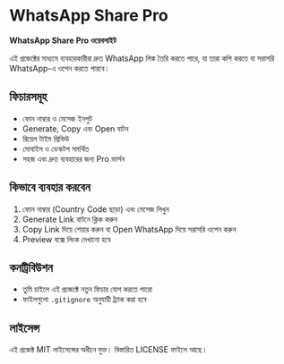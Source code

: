 # WhatsApp Share Pro

**WhatsApp Share Pro ওয়েবসাইট**

এই প্রজেক্টের মাধ্যমে ব্যবহারকারীরা দ্রুত WhatsApp লিঙ্ক তৈরি করতে পারে, যা তারা কপি করতে বা সরাসরি WhatsApp-এ ওপেন করতে পারবে। 

## ফিচারসমূহ
- ফোন নাম্বার ও মেসেজ ইনপুট
- Generate, Copy এবং Open বাটন
- রিয়েল টাইম প্রিভিউ
- মোবাইল ও ডেস্কটপ সমর্থিত
- সহজ এবং দ্রুত ব্যবহারের জন্য Pro ভার্সন

## কিভাবে ব্যবহার করবেন
1. ফোন নাম্বার (Country Code ছাড়া) এবং মেসেজ লিখুন
2. Generate Link বাটনে ক্লিক করুন
3. Copy Link দিয়ে শেয়ার করুন বা Open WhatsApp দিয়ে সরাসরি ওপেন করুন
4. Preview বক্সে লিংক দেখানো হবে

## কনট্রিবিউশন
- তুমি চাইলে এই প্রজেক্টে নতুন ফিচার যোগ করতে পারো
- ফাইলগুলো `.gitignore` অনুযায়ী ট্র্যাক করা হবে

## লাইসেন্স
এই প্রজেক্ট MIT লাইসেন্সের অধীনে মুক্ত। বিস্তারিত LICENSE ফাইলে আছে।

